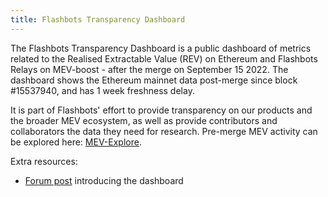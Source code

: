 ```yaml
---
title: Flashbots Transparency Dashboard
---
```

The Flashbots Transparency Dashboard is a public dashboard of metrics related to the Realised Extractable Value (REV) on Ethereum and Flashbots Relays on MEV-boost - after the merge on September 15 2022. The dashboard shows the Ethereum mainnet data post-merge since block #15537940, and has 1 week freshness delay.

It is part of Flashbots' effort to provide transparency on our products and the broader MEV ecosystem, as well as provide contributors and collaborators the data they need for research. Pre-merge MEV activity can be explored here: [MEV-Explore](https://explore.flashbots.net/).

Extra resources:
* [Forum post]([https://twitter.com/bertcmiller/status/1392871268953858057](https://collective.flashbots.net/t/will-the-real-mev-please-stand-up/1686)) introducing the dashboard
